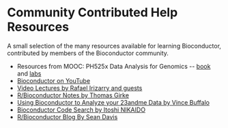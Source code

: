 <h1><img src="/images/icons/help.gif" alt="" />Community Contributed Help Resources</h1>

A small selection of the many resources available for learning Bioconductor,
contributed by members of the Bioconductor community.

* Resources from MOOC: PH525x Data Analysis for Genomics --
  [book](http://genomicsclass.github.io/book/) and
  [labs](https://github.com/genomicsclass/labs)
* [Bioconductor on YouTube](https://www.youtube.com/results?search_query=bioconductor)
* [Video Lectures by Rafael Irizarry and guests](http://www.youtube.com/user/RafalabChannel?feature=watch)
* [R/Bioconductor Notes by Thomas Girke](http://manuals.bioinformatics.ucr.edu/home/R_BioCondManual)
* [Using Bioconductor to Analyze your 23andme Data by Vince Buffalo](http://www.vincebuffalo.com/2012/03/12/23andme-gwascat.html)
* [Bioconductor Code Search by Itoshi NIKAIDO](http://search.bioconductor.jp/)
* [R/Bioconductor Blog By Sean Davis](http://watson.nci.nih.gov/~sdavis/)
